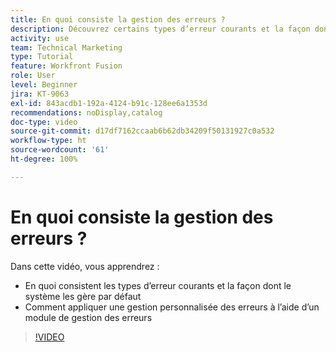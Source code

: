 ```yaml
---
title: En quoi consiste la gestion des erreurs ?
description: Découvrez certains types d’erreur courants et la façon dont le système les gère par défaut, puis comment appliquer une gestion personnalisée des erreurs dans  [!DNL Adobe Workfront Fusion].
activity: use
team: Technical Marketing
type: Tutorial
feature: Workfront Fusion
role: User
level: Beginner
jira: KT-9063
exl-id: 843acdb1-192a-4124-b91c-128ee6a1353d
recommendations: noDisplay,catalog
doc-type: video
source-git-commit: d17df7162ccaab6b62db34209f50131927c0a532
workflow-type: ht
source-wordcount: '61'
ht-degree: 100%

---
```


# En quoi consiste la gestion des erreurs ?

Dans cette vidéo, vous apprendrez :

* En quoi consistent les types d’erreur courants et la façon dont le système les gère par défaut
* Comment appliquer une gestion personnalisée des erreurs à l’aide d’un module de gestion des erreurs

>[!VIDEO](https://video.tv.adobe.com/v/335304/?quality=12&learn=on&enablevpops)
